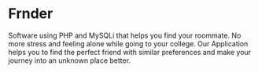 # Frnder
Software using PHP and MySQLi that helps you find your roommate. No more stress and feeling alone while going to your college. Our Application helps you to find the perfect friend with similar preferences and make your journey into an unknown place better.

